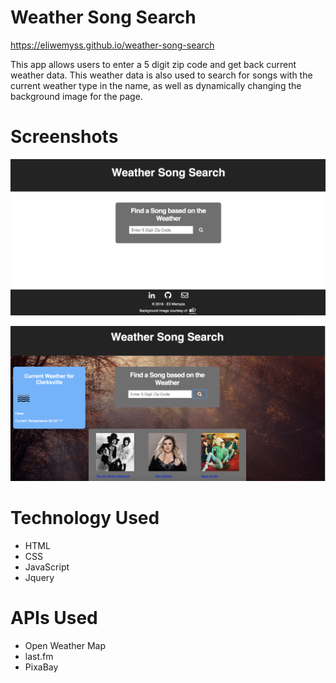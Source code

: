 # Weather Song Search

https://eliwemyss.github.io/weather-song-search


This app allows users to enter a 5 digit zip code and get back current weather data. This weather data is also used to search  for songs with the current weather type in the name, as well as dynamically changing the background image for the page. 

# Screenshots

![](screenshots/screenshot1.png)

![](screenshots/screenshot2.png)



# Technology Used

* HTML
* CSS
* JavaScript
* Jquery

# APIs Used

- Open Weather Map
- last.fm
- PixaBay
